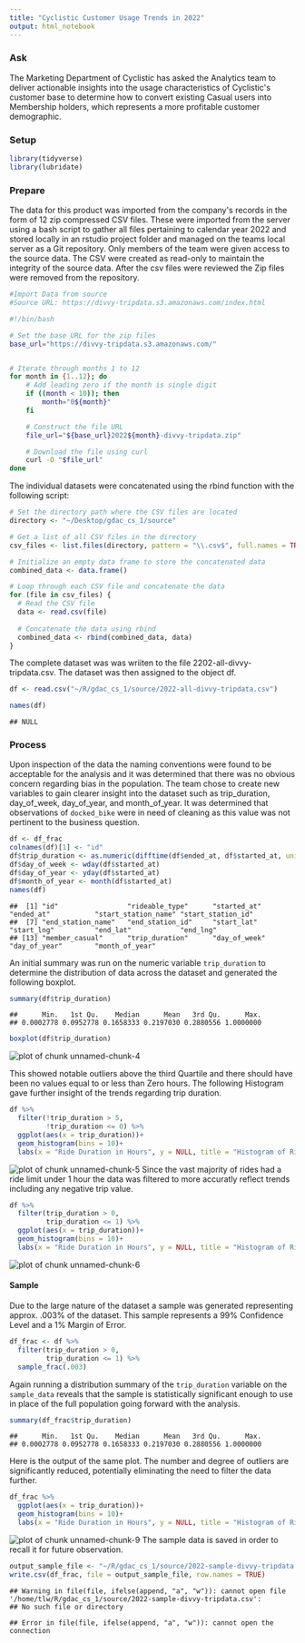 ```yaml
---
title: "Cyclistic Customer Usage Trends in 2022"
output: html_notebook
---
```


### Ask

The Marketing Department of Cyclistic has asked the Analytics team to deliver actionable insights into the usage characteristics of Cyclistic's customer base to determine how to convert existing Casual users into Membership holders, which represents a more profitable customer demographic.

### Setup


```r
library(tidyverse)
library(lubridate)
```

### Prepare

The data for this product was imported from the company's records in the form of 12 zip compressed CSV files. These were imported from the server using a bash script to gather all files pertaining to calendar year 2022 and stored locally in an rstudio project folder and managed on the teams local server as a Git repository. Only members of the team were given access to the source data. The CSV were created as read-only to maintain the integrity of the source data. After the csv files were reviewed the Zip files were removed from the repository.


```bash
#Import Data from source
#Source URL: https://divvy-tripdata.s3.amazonaws.com/index.html

#!/bin/bash

# Set the base URL for the zip files
base_url="https://divvy-tripdata.s3.amazonaws.com/"


# Iterate through months 1 to 12
for month in {1..12}; do
    # Add leading zero if the month is single digit
    if ((month < 10)); then
        month="0${month}"
    fi

    # Construct the file URL
    file_url="${base_url}2022${month}-divvy-tripdata.zip"

    # Download the file using curl
    curl -O "$file_url"
done
```


The individual datasets were concatenated using the rbind function with the following script:


```r
# Set the directory path where the CSV files are located
directory <- "~/Desktop/gdac_cs_1/source"

# Get a list of all CSV files in the directory
csv_files <- list.files(directory, pattern = "\\.csv$", full.names = TRUE)

# Initialize an empty data frame to store the concatenated data
combined_data <- data.frame()

# Loop through each CSV file and concatenate the data
for (file in csv_files) {
  # Read the CSV file
  data <- read.csv(file)
  
  # Concatenate the data using rbind
  combined_data <- rbind(combined_data, data)
}
```

The complete dataset was was wriiten to the file 2202-all-divvy-tripdata.csv.  The dataset was then assigned to the object df.

```r
df <- read.csv("~/R/gdac_cs_1/source/2022-all-divvy-tripdata.csv")
```


```r
names(df)
```

```
## NULL
```


### Process

Upon inspection of the data the naming conventions were found to be acceptable for the analysis and it was determined that there was no obvious concern regarding bias in the population. The team chose to create new variables to gain clearer insight into the dataset such as trip_duration, day_of_week, day_of_year, and month_of_year. It was determined that observations of `docked_bike` were in need of cleaning as this value was not pertinent to the business question.


```r
df <- df_frac
colnames(df)[1] <- "id"
df$trip_duration <- as.numeric(difftime(df$ended_at, df$started_at, units = "hours"))
df$day_of_week <- wday(df$started_at)
df$day_of_year <- yday(df$started_at)
df$month_of_year <- month(df$started_at)
names(df)
```

```
##  [1] "id"                 "rideable_type"      "started_at"         "ended_at"           "start_station_name" "start_station_id"  
##  [7] "end_station_name"   "end_station_id"     "start_lat"          "start_lng"          "end_lat"            "end_lng"           
## [13] "member_casual"      "trip_duration"      "day_of_week"        "day_of_year"        "month_of_year"
```

An initial summary was run on the numeric variable `trip_duration` to determine the distribution of data across the dataset and generated the following boxplot.


```r
summary(df$trip_duration)
```

```
##      Min.   1st Qu.    Median      Mean   3rd Qu.      Max. 
## 0.0002778 0.0952778 0.1658333 0.2197030 0.2880556 1.0000000
```

```r
boxplot(df$trip_duration)
```

![plot of chunk unnamed-chunk-4](figure/unnamed-chunk-4-1.png)

This showed notable outliers above the third Quartile and there should have been no values equal to or less than Zero hours. The following Histogram gave further insight of the trends regarding trip duration. 


```r
df %>%
  filter(!trip_duration > 5,
         !trip_duration <= 0) %>% 
  ggplot(aes(x = trip_duration))+
  geom_histogram(bins = 10)+
  labs(x = "Ride Duration in Hours", y = NULL, title = "Histogram of Ride Duration")
```

![plot of chunk unnamed-chunk-5](figure/unnamed-chunk-5-1.png)
Since the vast majority of rides had a ride limit under 1 hour the data was filtered to more accuratly reflect trends including any negative trip value.

```r
df %>%
  filter(trip_duration > 0,
         trip_duration <= 1) %>% 
  ggplot(aes(x = trip_duration))+
  geom_histogram(bins = 10)+
  labs(x = "Ride Duration in Hours", y = NULL, title = "Histogram of Ride Duration")
```

![plot of chunk unnamed-chunk-6](figure/unnamed-chunk-6-1.png)


#### Sample

Due to the large nature of the dataset a sample was generated representing approx. .003% of the dataset. This sample represents a 99% Confidence Level and a 1% Margin of Error.


```r
df_frac <- df %>%
  filter(trip_duration > 0,
         trip_duration <= 1) %>%
  sample_frac(.003)
```

Again running a distribution summary of the `trip_duration` variable on the `sample_data` reveals that the sample is statistically significant enough to use in place of the full population going forward with the analysis.


```r
summary(df_frac$trip_duration)
```

```
##      Min.   1st Qu.    Median      Mean   3rd Qu.      Max. 
## 0.0002778 0.0952778 0.1658333 0.2197030 0.2880556 1.0000000
```

Here is the output of the same plot. The number and degree of outliers are significantly reduced, potentially eliminating the need to filter the data further.


```r
df_frac %>%
  ggplot(aes(x = trip_duration))+
  geom_histogram(bins = 10)+
  labs(x = "Ride Duration in Hours", y = NULL, title = "Histogram of Ride Duration")
```

![plot of chunk unnamed-chunk-9](figure/unnamed-chunk-9-1.png)
The sample data is saved in order to recall it for future observation.

```r
output_sample_file <- "~/R/gdac_cs_1/source/2022-sample-divvy-tripdata.csv"
write.csv(df_frac, file = output_sample_file, row.names = TRUE)
```

```
## Warning in file(file, ifelse(append, "a", "w")): cannot open file '/home/tlw/R/gdac_cs_1/source/2022-sample-divvy-tripdata.csv':
## No such file or directory
```

```
## Error in file(file, ifelse(append, "a", "w")): cannot open the connection
```

